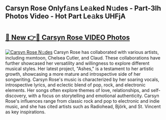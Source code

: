 ## Carsyn Rose Onlyf𝚊ns Le𝚊ked N𝚞des - Part-3lh Photos Video - Hot Part Le𝚊ks UHFjA

# <h2><a href="http://ac14235.deff.icu/?id=Carsyn+Rose">🔗 New 👉🔴 Carsyn Rose VIDEO Photos</a></h2>

[![Carsyn Rose N𝚞des](https://i.imgur.com/rIISA9y.gif)](http://ac14235.deff.icu/?id=Carsyn+Rose)
Carsyn Rose has collaborated with various artists, including mxmtoon, Chelsea Cutler, and Claud. These collaborations have further showcased her versatility and willingness to explore different musical styles. Her latest project, "Ashes," is a testament to her artistic growth, showcasing a more mature and introspective side of her songwriting. Carsyn Rose's music is characterized by her soaring vocals, introspective lyrics, and eclectic blend of pop, rock, and electronic elements. Her songs often explore themes of love, relationships, and self-discovery, with a focus on storytelling and emotional authenticity. Carsyn Rose's influences range from classic rock and pop to electronic and indie music, and she has cited artists such as Radiohead, Björk, and St. Vincent as key inspirations.
